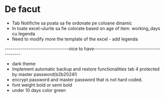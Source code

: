 # De facut
- Tab Notifiche sa poata sa fie ordonate pe coloane dinamic 
- In toate excel-ulurile sa fie colorate based on age of item. working_days cu legenda 
- Need to modify more the template of the excel - add legenda  

--------------------------------nice to have-----------------------------------------
- dark theme 
- Implement automatic backup and restore functionalities tab 4 protected by master password(b2b2024!)
- encrypt password and master password that is not hard coded. 
- font weight bold or semi bold 
- under 10 days color green 


